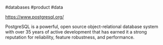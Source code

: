 #databases #product #data 

https://www.postgresql.org/

PostgreSQL is a powerful, open source object-relational database system with over 35 years of active development that has earned it a strong reputation for reliability, feature robustness, and performance.